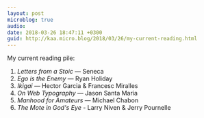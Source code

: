 ```yaml
---
layout: post
microblog: true
audio: 
date: 2018-03-26 18:47:11 +0300
guid: http://kaa.micro.blog/2018/03/26/my-current-reading.html
---
```

My current reading pile:

1. _Letters from a Stoic_ — Seneca
2. _Ego is the Enemy_ — Ryan Holiday
3. _Ikigai_ — Hector Garcia & Francesc Miralles
4. _On Web Typography_ — Jason Santa Maria
5. _Manhood for Amateurs_ — Michael Chabon
6. _The Mote in God's Eye_ - Larry Niven & Jerry Pournelle

